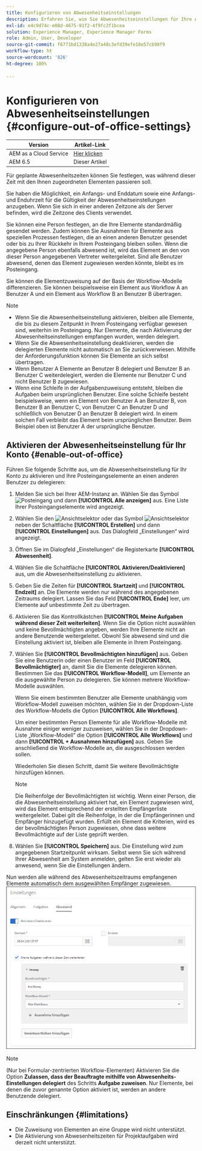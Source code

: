 ```yaml
---
title: Konfigurieren von Abwesenheitseinstellungen
description: Erfahren Sie, wie Sie Abwesenheitseinstellungen für Ihre Adobe Experience Manager Forms-Instanz konfigurieren.
exl-id: e4c9d74c-e08d-4675-91f2-4f9fc2f1bcea
solution: Experience Manager, Experience Manager Forms
role: Admin, User, Developer
source-git-commit: f6771bd1338a4e27a48c3efd39efe18e57cb98f9
workflow-type: ht
source-wordcount: '826'
ht-degree: 100%

---
```


# Konfigurieren von Abwesenheitseinstellungen {#configure-out-of-office-settings}

| Version | Artikel-Link |
| -------- | ---------------------------- |
| AEM as a Cloud Service | [Hier klicken](https://experienceleague.adobe.com/docs/experience-manager-cloud-service/content/forms/create-form-centric-workflows/configure-out-of-office-settings.html?lang=de) |
| AEM 6.5 | Dieser Artikel |

Für geplante Abwesenheitszeiten können Sie festlegen, was während dieser Zeit mit den Ihnen zugeordneten Elementen passieren soll.

Sie haben die Möglichkeit, ein Anfangs- und Enddatum sowie eine Anfangs- und Enduhrzeit für die Gültigkeit der Abwesenheitseinstellungen anzugeben. Wenn Sie sich in einer anderen Zeitzone als der Server befinden, wird die Zeitzone des Clients verwendet.

Sie können eine Person festlegen, an die Ihre Elemente standardmäßig gesendet werden. Zudem können Sie Ausnahmen für Elemente aus speziellen Prozessen festlegen, die an einen anderen Benutzer gesendet oder bis zu Ihrer Rückkehr in Ihrem Posteingang bleiben sollen. Wenn die angegebene Person ebenfalls abwesend ist, wird das Element an den von dieser Person angegebenen Vertreter weitergeleitet. Sind alle Benutzer abwesend, denen das Element zugewiesen werden könnte, bleibt es im Posteingang.

Sie können die Elementzuweisung auf der Basis der Workflow-Modelle differenzieren. Sie können beispielsweise ein Element aus Workflow A an Benutzer A und ein Element aus Workflow B an Benutzer B übertragen.


>[!NOTE]
>
>* Wenn Sie die Abwesenheitseinstellung aktivieren, bleiben alle Elemente, die bis zu diesem Zeitpunkt in Ihrem Posteingang verfügbar gewesen sind, weiterhin im Posteingang. Nur Elemente, die nach Aktivierung der Abwesenheitseinstellungen empfangen wurden, werden delegiert.
>* Wenn Sie die Abwesenheitseinstellung deaktivieren, werden die delegierten Elemente nicht automatisch an Sie zurückverwiesen. Mithilfe der Anforderungsfunktion können Sie Elemente an sich selbst übertragen.
>* Wenn Benutzer A Elemente an Benutzer B delegiert und Benutzer B an Benutzer C weiterdelegiert, werden die Elemente nur Benutzer C und nicht Benutzer B zugewiesen.
>* Wenn eine Schleife in der Aufgabenzuweisung entsteht, bleiben die Aufgaben beim ursprünglichen Benutzer. Eine solche Schleife besteht beispielsweise, wenn ein Element von Benutzer A an Benutzer B, von Benutzer B an Benutzer C, von Benutzer C an Benutzer D und schließlich von Benutzer D an Benutzer B delegiert wird. In einem solchen Fall verbleibt das Element beim ursprünglichen Benutzer. Beim Beispiel oben ist Benutzer A der ursprüngliche Benutzer.

## Aktivieren der Abwesenheitseinstellung für Ihr Konto {#enable-out-of-office}

Führen Sie folgende Schritte aus, um die Abwesenheitseinstellung für Ihr Konto zu aktivieren und Ihre Posteingangselemente an einen anderen Benutzer zu delegieren:

1. Melden Sie sich bei Ihrer AEM-Instanz an. Wählen Sie das Symbol ![Posteingang](assets/bell.svg) und dann **[!UICONTROL Alle anzeigen]** aus. Eine Liste Ihrer Posteingangselemente wird angezeigt.
1. Wählen Sie den ![Ansichtselektor](assets/viewlist.svg) oder das Symbol ![Ansichtselektor](assets/calendar.svg) neben der Schaltfläche **[!UICONTROL Erstellen]** und dann **[!UICONTROL Einstellungen]** aus. Das Dialogfeld „Einstellungen“ wird angezeigt.
1. Öffnen Sie im Dialogfeld „Einstellungen“ die Registerkarte **[!UICONTROL Abwesenheit]**.
1. Wählen Sie die Schaltfläche **[!UICONTROL Aktivieren/Deaktivieren]** aus, um die Abwesenheitseinstellung zu aktivieren.
1. Geben Sie die Zeiten für **[!UICONTROL Startzeit]** und **[!UICONTROL Endzeit]** an. Die Elemente werden nur während des angegebenen Zeitraums delegiert. Lassen Sie das Feld **[!UICONTROL Ende]** leer, um Elemente auf unbestimmte Zeit zu übertragen.
1. Aktivieren Sie das Kontrollkästchen **[!UICONTROL Meine Aufgaben während dieser Zeit weiterleiten]**. Wenn Sie die Option nicht auswählen und keine Bevollmächtigten angeben, werden Ihre Elemente nicht an andere Benutzende weitergeleitet. Obwohl Sie abwesend sind und die Einstellung aktiviert ist, bleiben alle Elemente in Ihrem Posteingang.
1. Wählen Sie **[!UICONTROL Bevollmächtigten hinzufügen]** aus. Geben Sie eine Benutzerin oder einen Benutzer im Feld **[!UICONTROL Bevollmächtigter]** an, damit Sie die Elemente delegieren können. Bestimmen Sie das **[!UICONTROL Workflow-Modell]**, um Elemente an die ausgewählte Person zu delegieren. Sie können mehrere Workflow-Modelle auswählen.

   Wenn Sie einem bestimmten Benutzer alle Elemente unabhängig vom Workflow-Modell zuweisen möchten, wählen Sie in der Dropdown-Liste des Workflow-Modells die Option **[!UICONTROL Alle Workflows]**. <br>

   Um einer bestimmten Person Elemente für alle Workflow-Modelle mit Ausnahme einiger weniger zuzuweisen, wählen Sie in der Dropdown-Liste „Workflow-Modell“ die Option **[!UICONTROL Alle Workflows]** und dann **[!UICONTROL + Ausnahmen hinzufügen]** aus. Geben Sie anschließend die Workflow-Modelle an, die ausgeschlossen werden sollen.
   <br>

   Wiederholen Sie diesen Schritt, damit Sie weitere Bevollmächtigte hinzufügen können. <br>

   >[!NOTE]
   >
   >Die Reihenfolge der Bevollmächtigten ist wichtig. Wenn einer Person, die die Abwesenheitseinstellung aktiviert hat, ein Element zugewiesen wird, wird das Element entsprechend der erstellten Empfängerliste weitergeleitet. Dabei gilt die Reihenfolge, in der die Empfängerinnen und Empfänger hinzugefügt wurden. Erfüllt ein Element die Kriterien, wird es der bevollmächtigten Person zugewiesen, ohne dass weitere Bevollmächtigte auf der Liste geprüft werden.

1. Wählen Sie **[!UICONTROL Speichern]** aus. Die Einstellung wird zum angegebenen Startzeitpunkt wirksam. Selbst wenn Sie sich während Ihrer Abwesenheit am System anmelden, gelten Sie erst wieder als anwesend, wenn Sie die Einstellungen ändern.

Nun werden alle während des Abwesenheitszeitraums empfangenen Elemente automatisch dem ausgewählten Empfänger zugewiesen.
![Abwesenheit](assets/out-of-office.png)

>[!NOTE]
>
>(Nur bei Formular-zentrierten Workflow-Elementen) Aktivieren Sie die Option **Zulassen, dass der Beauftragte mithilfe von Abwesenheits-Einstellungen delegiert** des Schritts **Aufgabe zuweisen**. Nur Elemente, bei denen die zuvor genannte Option aktiviert ist, werden an andere Benutzende delegiert.

## Einschränkungen {#limitations}

* Die Zuweisung von Elementen an eine Gruppe wird nicht unterstützt.
* Die Aktivierung von Abwesenheitszeiten für Projektaufgaben wird derzeit nicht unterstützt.
